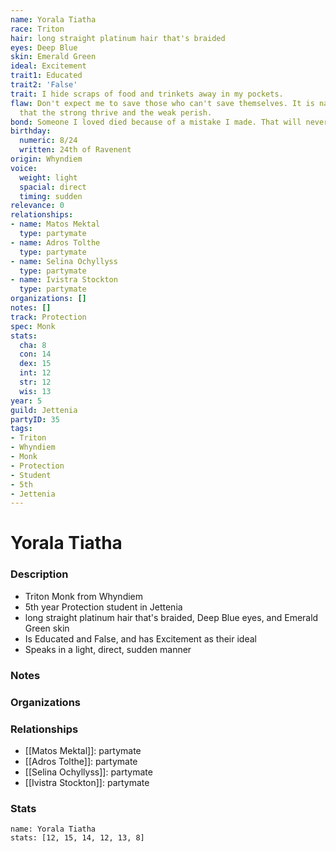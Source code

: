 ```yaml
---
name: Yorala Tiatha
race: Triton
hair: long straight platinum hair that's braided
eyes: Deep Blue
skin: Emerald Green
ideal: Excitement
trait1: Educated
trait2: 'False'
trait: I hide scraps of food and trinkets away in my pockets.
flaw: Don't expect me to save those who can't save themselves. It is nature's way
  that the strong thrive and the weak perish.
bond: Someone I loved died because of a mistake I made. That will never happen again.
birthday:
  numeric: 8/24
  written: 24th of Ravenent
origin: Whyndiem
voice:
  weight: light
  spacial: direct
  timing: sudden
relevance: 0
relationships:
- name: Matos Mektal
  type: partymate
- name: Adros Tolthe
  type: partymate
- name: Selina Ochyllyss
  type: partymate
- name: Ivistra Stockton
  type: partymate
organizations: []
notes: []
track: Protection
spec: Monk
stats:
  cha: 8
  con: 14
  dex: 15
  int: 12
  str: 12
  wis: 13
year: 5
guild: Jettenia
partyID: 35
tags:
- Triton
- Whyndiem
- Monk
- Protection
- Student
- 5th
- Jettenia
---
```

# Yorala Tiatha
### Description
- Triton Monk from Whyndiem
- 5th year Protection student in Jettenia
- long straight platinum hair that's braided, Deep Blue eyes, and Emerald Green skin
- Is Educated and False, and has Excitement as their ideal
- Speaks in a light, direct, sudden manner

### Notes

### Organizations

### Relationships
- [[Matos Mektal]]: partymate
- [[Adros Tolthe]]: partymate
- [[Selina Ochyllyss]]: partymate
- [[Ivistra Stockton]]: partymate

### Stats
```statblock
name: Yorala Tiatha
stats: [12, 15, 14, 12, 13, 8]
```